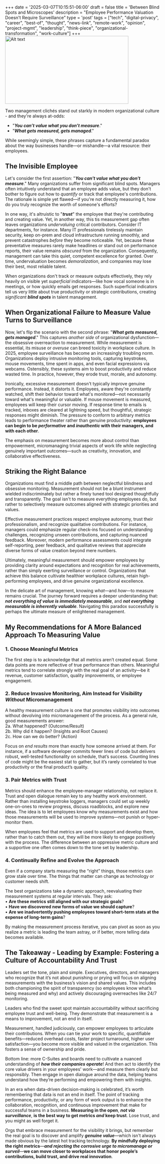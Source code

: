 +++
date = '2025-03-07T10:15:51-06:00'
draft = false
title = 'Between Blind Spots and Microscopes'
description = "Employee Performance Valuation Doesn't Require Surveillance"
type = 'post'
tags = ["tech", "digital-privacy", "career", "best-of", "thought", "news-link", "remote-work", "opinion", "project-mgmt", "leadership", "think-piece", "organizational-transformation", "work-culture"]
+++
<img src="https://julianwest.me/Blog/posts/images/employee-monitoring-software.jpeg" alt="Alt text" width="400" height="220"> 

Two management clichés stand out starkly in modern organizational culture - and they're always at-odds:

- "***You can’t value what you don’t measure***."
- "***What gets measured, gets managed***."

While seemingly simple, these phrases capture a fundamental paradox about the way businesses handle—or mishandle—a vital resource: their employees.

## The Invisible Employee

Let's consider the first assertion: "***You can't value what you don't measure***." Many organizations suffer from significant blind spots. Managers often intuitively understand that an employee adds value, but they don't bother to figure out how to *quantify* or track that employee's contributions. The rationale is simple yet flawed—if you're not directly measuring it, how do you truly recognize the worth of someone's efforts?   

In one way, it's altruistic to "***trust***" the employee that they're contributing and creating value. Yet, in another way, this tis measurement gap often leaves organizations *undervaluing* critical contributors. Consider IT departments, for instance. Many IT professionals tirelessly maintain security, keep on-prem and cloud infrastructure running smoothly, and prevent catastrophes *before* they become noticeable. Yet, because these preventative measures rarely make headlines or stand out on performance reports, their value remains *obscured* from the organization. Consequently, management can take this quiet, competent excellence for granted. Over time, undervaluation becomes *demoralization*, and companies may lose their best, most reliable talent.  

When organizations don't track or measure outputs effectively, they rely heavily on visible yet *superficial* indicators—like how vocal someone is in meetings, or how quickly emails get responses. Such superficial indicators tell us very little about true productivity or strategic contributions, creating *significant* ***blind spots*** in talent management.

## When Organizational Failure to Measure Value Turns to Surveillance

Now, let's flip the scenario with the second phrase: "***What gets measured, gets managed***." This captures *another side* of organizational dysfunction—the obsessive overreaction to measurement. While measurement is essential, its misuse or *overuse* can breed toxicity in workplace culture. In 2025, employee surveillance has become an increasingly troubling norm. Organizations deploy intrusive monitoring tools, capturing keystrokes, mouse movements, time spent in apps, and even facial expressions via webcams. Ostensibly, these systems aim to boost productivity and reduce wasted time. In practice, however, they erode trust, morale, and autonomy.  

Ironically, excessive measurement doesn't typically improve genuine performance. Instead, it distorts it. Employees, aware they're constantly watched, shift their behavior toward what's monitored—not necessarily toward what's meaningful or valuable. If mouse movement is measured, employees will keep their cursor moving. If response time to emails is tracked, inboxes are cleared at lightning speed, but thoughtful, strategic responses might diminish. The pressure to conform to arbitrary metrics leads to performance theater rather than genuine productivity: **employees can begin to be *performative* and *inauthentic* with their managers, and with each other**.  

The emphasis on measurement becomes more about control than empowerment, micromanaging trivial aspects of work life while neglecting genuinely important outcomes—such as creativity, innovation, and collaborative effectiveness.

## Striking the Right Balance

Organizations must find a middle path between neglectful blindness and obsessive monitoring. Measurement should not be a blunt instrument wielded indiscriminately but rather a finely tuned tool designed thoughtfully and transparently. The goal isn't to measure everything employees do, but rather to selectively measure outcomes aligned with strategic priorities and values.  

Effective measurement practices respect employee autonomy, trust their professionalism, and recognize qualitative contributions. For instance, managers could emphasize regular check-ins focused on understanding challenges, recognizing unseen contributions, and capturing nuanced feedback. Moreover, modern performance assessments could integrate self-reporting, peer feedback, and qualitative reviews that appreciate diverse forms of value creation beyond mere numbers.  

Ultimately, meaningful measurement should empower employees by providing clarity around expectations and recognition for real achievements, rather than simply exerting surveillance or control. Organizations that achieve this balance cultivate healthier workplace cultures, retain high-performing employees, and drive genuine organizational excellence.  

In the delicate art of management, knowing *what*—and *how*—to measure remains crucial. The journey forward requires a deeper understanding that: ***not everything of value is immediately measurable***, and ***not everything measurable is inherently valuable***. Navigating this paradox successfully is perhaps the ultimate measure of enlightened management.

## My Recommendations for A More Balanced Approach To Measuring Value

### 1. Choose Meaningful Metrics

The first step is to acknowledge that all metrics aren’t created equal. Some data points are more reflective of true performance than others. Meaningful metrics tend to correlate strongly with the real goal of an activity—be it revenue, customer satisfaction, quality improvements, or employee engagement.

### 2. Reduce Invasive Monitoring, Aim Instead for Visibility *Without* Micromanagement

A healthy measurement culture is one that promotes visibility into outcomes without devolving into micromanagement of the process. As a general rule, good measurements answer:  
2a.	What happened? (Outcome/Result)  
2b.	Why did it happen? (Insights and Root Causes)  
2c.	How can we do better? (Action)  

Focus on *end results* more than exactly how someone arrived at them. For instance, if a software developer commits fewer lines of code but delivers robust, well-tested functionality on schedule, that’s success. Counting lines of code might be the easiest stat to gather, but it’s rarely correlated to true productivity or the final product’s quality.

### 3. Pair Metrics with Trust

Metrics should enhance the employee-manager relationship, not replace it. Trust and open dialogue remain key to any healthy work environment. Rather than installing keystroke loggers, managers could set up weekly one-on-ones to review progress, discuss roadblocks, and explore new ideas. The idea is to let employees know why measurements exist and how those measurements will be used to improve systems—not punish or hyper-monitor them.

When employees feel that metrics are used to support and develop them, rather than to catch them out, they will be more likely to engage positively with the process. The difference between an oppressive metric culture and a supportive one often comes down to the tone set by leadership.  

### 4. Continually Refine and Evolve the Approach

Even if a company starts measuring the “right” things, those metrics can grow stale over time. The things that matter can change as technology or customer needs shift. 

The best organizations take a dynamic approach, reevaluating their measurement systems at regular intervals. They ask:  <br />
•	**Are these metrics still aligned with our strategic goals**?  
•	**Have we discovered new forms of value we should capture**?  
•	**Are we inadvertently pushing employees toward short-term stats at the expense of long-term gains**?  

By making the measurement process iterative, you can pivot as soon as you realize a metric is leading the team astray, or if better, more telling data becomes available.

## The Takeaway - Leading by Example: Fostering a Culture of Accountability And Trust

Leaders set the tone, plain and simple. Executives, directors, and managers who recognize that it’s not about punishing or prying will focus on aligning measurements with the business’s vision and shared values. This includes both championing the spirit of transparency (so employees know what’s being measured and why) and actively discouraging overreaches like 24/7 monitoring.  

Leaders who find the sweet spot maintain accountability without sacrificing employee trust and well-being. They demonstrate that measurement is a means to improvement, not an end in itself.  

Measurement, handled judiciously, can empower employees to articulate their contributions. When you can tie your work to specific, quantifiable benefits—reduced overhead costs, faster project turnaround, higher user satisfaction—you become more visible and valued in the organization. This fosters a sense of ownership and pride.  

Bottom line: more C-Suites and boards need to cultivate a nuanced understanding of ***how their companies operate***!  And then act to identify the core value drivers in your employees' work—and measure them clearly but responsibly.  Then engage in open dialogue around the data, helping teams understand how they’re performing and empowering them with insights.  

In an era when data-driven decision-making is celebrated, it’s worth remembering that data is not an end in itself. The point of tracking performance, productivity, or any form of work output is to enhance the collaboration, recognition, and continuous improvement that make for successful teams in a business. **Measuring in the open**, ***not via surveillance***, **is the best way to get metrics *and* keep trust**.  Lose trust, and you might as well forget it.

Orgs that embrace measurement for the visibility it brings, but remember the real goal is to discover and amplify ***genuine value***—which isn't always made obvious by the latest hot tracking technology. **By mindfully deploying the right metrics**—***and rejecting the corrosive urge to micromanage or surveil***—**we can move closer to workplaces that honor people’s contributions, build trust, and drive real innovation**.

